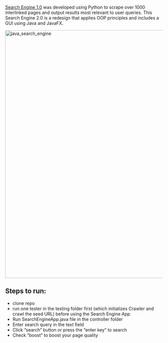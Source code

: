 [Search Engine 1.0](https://github.com/yantang01/search-engine-1.0) was developed using Python to scrape over 1000 interlinked pages and output results most relevant to user queries. This Search Engine 2.0 is a redesign that applies OOP principles and includes a GUI using Java and JavaFX.

<img width="792" alt="java_search_engine" src="https://github.com/user-attachments/assets/cb2aaeac-2a1a-47d5-8160-8e4dcd1bab58" />

## Steps to run:

- clone repo
- run one tester in the testing folder first (which initializes Crawler and crawl the seed URL) before using the Search Engine App
- Run SearchEngineApp.java file in the controller folder
- Enter search query in the text field
- Click “search” button or press the “enter key” to search
- Check “boost” to boost your page quality
